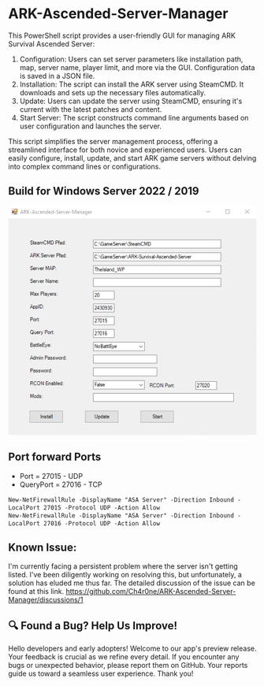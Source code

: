 # ARK-Ascended-Server-Manager
This PowerShell script provides a user-friendly GUI for managing ARK Survival Ascended Server:

1. Configuration: Users can set server parameters like installation path, map, server name, player limit, and more via the GUI. Configuration data is saved in a JSON file.
2. Installation: The script can install the ARK server using SteamCMD. It downloads and sets up the necessary files automatically.
3. Update: Users can update the server using SteamCMD, ensuring it's current with the latest patches and content.
4. Start Server: The script constructs command line arguments based on user configuration and launches the server.

This script simplifies the server management process, offering a streamlined interface for both novice and experienced users. Users can easily configure, install, update, and start ARK game servers without delving into complex command lines or configurations.

## Build for Windows Server 2022 / 2019

![ASA_Server_Manager_Preview.png](Preview/ASA_Server_Manager_Preview.png)

## Port forward Ports
- Port = 27015 - UDP 
- QueryPort = 27016 - TCP

```
New-NetFirewallRule -DisplayName "ASA Server" -Direction Inbound -LocalPort 27015 -Protocol UDP -Action Allow
New-NetFirewallRule -DisplayName "ASA Server" -Direction Inbound -LocalPort 27016 -Protocol UDP -Action Allow
```

## Known Issue:
I'm currently facing a persistent problem where the server isn't getting listed. I've been diligently working on resolving this, but unfortunately, a solution has eluded me thus far. The detailed discussion of the issue can be found at this link. https://github.com/Ch4r0ne/ARK-Ascended-Server-Manager/discussions/1

## 🔍 Found a Bug? Help Us Improve!
Hello developers and early adopters! Welcome to our app's preview release. 
Your feedback is crucial as we refine every detail. 
If you encounter any bugs or unexpected behavior, please report them on GitHub. 
Your reports guide us toward a seamless user experience. Thank you!
